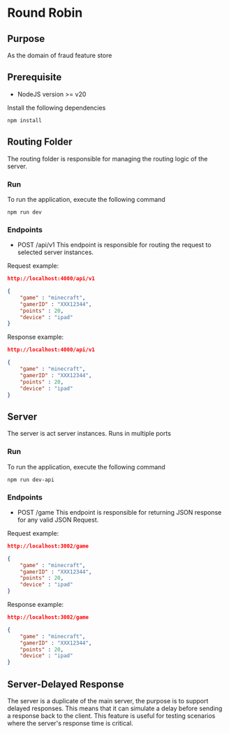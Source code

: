 # Round Robin

## Purpose

As the domain of fraud feature store

## Prerequisite

- NodeJS version >= v20

Install the following dependencies

```
npm install
```

## Routing Folder

The routing folder is responsible for managing the routing logic of the server.

### Run

To run the application, execute the following command

```
npm run dev
```

### Endpoints

- POST /api/v1
  This endpoint is responsible for routing the request to selected server instances.

Request example:

```json
http://localhost:4000/api/v1

{
    "game" : "minecraft",
    "gamerID" : "XXX12344",
    "points" : 20,
    "device" : "ipad"
}

```

Response example:

```json
http://localhost:4000/api/v1

{
    "game" : "minecraft",
    "gamerID" : "XXX12344",
    "points" : 20,
    "device" : "ipad"
}

```

## Server

The server is act server instances. Runs in multiple ports

### Run

To run the application, execute the following command

```
npm run dev-api
```

### Endpoints

- POST /game
  This endpoint is responsible for returning JSON response for any valid JSON Request.

Request example:

```json
http://localhost:3002/game

{
    "game" : "minecraft",
    "gamerID" : "XXX12344",
    "points" : 20,
    "device" : "ipad"
}

```

Response example:

```json
http://localhost:3002/game

{
    "game" : "minecraft",
    "gamerID" : "XXX12344",
    "points" : 20,
    "device" : "ipad"
}

```

## Server-Delayed Response

The server is a duplicate of the main server, the purpose is to support delayed responses. This means that it can simulate a delay before sending a response back to the client. This feature is useful for testing scenarios where the server's response time is critical.
